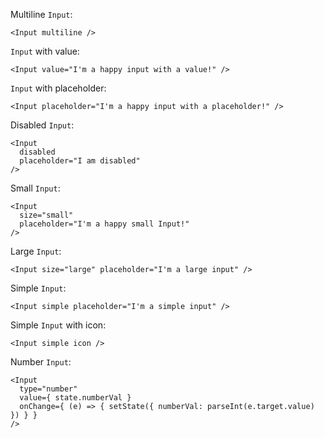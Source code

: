 Multiline `Input`:
```
<Input multiline />
```

`Input` with value:
```
<Input value="I'm a happy input with a value!" />
```

`Input` with placeholder:
```
<Input placeholder="I'm a happy input with a placeholder!" />
```

Disabled `Input`:
```
<Input
  disabled
  placeholder="I am disabled"
/>
```

Small `Input`:
```
<Input
  size="small"
  placeholder="I'm a happy small Input!"
/>
```

Large `Input`:
```
<Input size="large" placeholder="I'm a large input" />
```

Simple `Input`:
```
<Input simple placeholder="I'm a simple input" />
```

Simple `Input` with icon:
```
<Input simple icon />
```

Number `Input`:
```
<Input
  type="number"
  value={ state.numberVal }
  onChange={ (e) => { setState({ numberVal: parseInt(e.target.value) }) } }
/>
```
